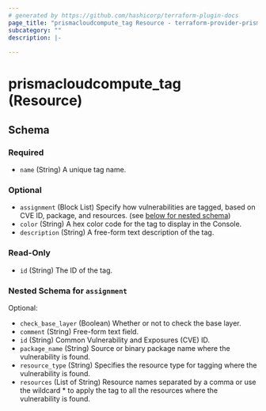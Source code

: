 ```yaml
---
# generated by https://github.com/hashicorp/terraform-plugin-docs
page_title: "prismacloudcompute_tag Resource - terraform-provider-prismacloudcompute"
subcategory: ""
description: |-
  
---
```


# prismacloudcompute_tag (Resource)





<!-- schema generated by tfplugindocs -->
## Schema

### Required

- `name` (String) A unique tag name.

### Optional

- `assignment` (Block List) Specify how vulnerabilities are tagged, based on CVE ID, package, and resources. (see [below for nested schema](#nestedblock--assignment))
- `color` (String) A hex color code for the tag to display in the Console.
- `description` (String) A free-form text description of the tag.

### Read-Only

- `id` (String) The ID of the tag.

<a id="nestedblock--assignment"></a>
### Nested Schema for `assignment`

Optional:

- `check_base_layer` (Boolean) Whether or not to check the base layer.
- `comment` (String) Free-form text field.
- `id` (String) Common Vulnerability and Exposures (CVE) ID.
- `package_name` (String) Source or binary package name where the vulnerability is found.
- `resource_type` (String) Specifies the resource type for tagging where the vulnerability is found.
- `resources` (List of String) Resource names separated by a comma or use the wildcard * to apply the tag to all the resources where the vulnerability is found.
